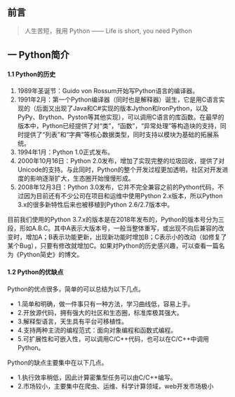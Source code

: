 ## 前言

> 人生苦短，我用 Python —— Life is short, you need Python

## 一 Python简介

#### 1.1 Python的历史

1. 1989年圣诞节：Guido von Rossum开始写Python语言的编译器。
2. 1991年2月：第一个Python编译器（同时也是解释器）诞生，它是用C语言实现的（后面又出现了Java和C#实现的版本Jython和IronPython，以及PyPy、Brython、Pyston等其他实现），可以调用C语言的库函数。在最早的版本中，Python已经提供了对“类”，“函数”，“异常处理”等构造块的支持，同时提供了“列表”和“字典”等核心数据类型，同时支持以模块为基础的拓展系统。
3. 1994年1月：Python 1.0正式发布。
4. 2000年10月16日：Python 2.0发布，增加了实现完整的垃圾回收，提供了对Unicode的支持。与此同时，Python的整个开发过程更加透明，社区对开发进度的影响逐渐扩大，生态圈开始慢慢形成。
5. 2008年12月3日：Python 3.0发布，它并不完全兼容之前的Python代码，不过因为目前还有不少公司在项目和运维中使用Python 2.x版本，所以Python 3.x的很多新特性后来也被移植到Python 2.6/2.7版本中。

目前我们使用的Python 3.7.x的版本是在2018年发布的，Python的版本号分为三段，形如A.B.C。其中A表示大版本号，一般当整体重写，或出现不向后兼容的改变时，增加A；B表示功能更新，出现新功能时增加B；C表示小的改动（如修复了某个Bug），只要有修改就增加C。如果对Python的历史感兴趣，可以查看一篇名为《Python简史》的博文。

#### 1.2 Python的优缺点

Python的优点很多，简单的可以总结为以下几点。

- 1.简单和明确，做一件事只有一种方法，学习曲线低，容易上手。
- 2.开放源代码，拥有强大的社区和生态圈，标准库极其强大。
- 3.解释型语言，天生具有平台可移植性。
- 4.支持两种主流的编程范式：面向对象编程和函数式编程。
- 5.可扩展性和可嵌入性，可以调用C/C++代码，也可以在C/C++中调用Python。

Python的缺点主要集中在以下几点。
- 1.执行效率稍低，因此计算密集型任务可以由C/C++编写。
- 2.市场较小，主要集中在爬虫、运维、科学计算领域，web开发市场极小